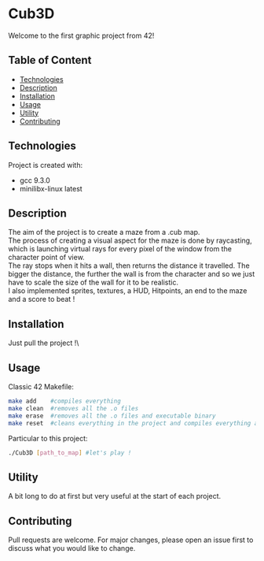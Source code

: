 # Cub3D
Welcome to the first graphic project from 42!

## Table of Content

* [Technologies](#technologies)
* [Description](#description)
* [Installation](#installation)
* [Usage](#usage)
* [Utility](#utility)
* [Contributing](#contributing)

## Technologies

Project is created with:
* gcc 9.3.0
* minilibx-linux latest

## Description

The aim of the project is to create a maze from a .cub map.\
The process of creating a visual aspect for the maze is done by raycasting, which is launching virtual rays for every pixel of the window from the character point of view.\
The ray stops when it hits a wall, then returns the distance it travelled.
The bigger the distance, the further the wall is from the character and so we just have to scale the size of the wall for it to be realistic.\
I also implemented sprites, textures, a HUD, Hitpoints, an end to the maze and a score to beat !

## Installation

Just pull the project !\

## Usage

Classic 42 Makefile:
````sh
make add	#compiles everything
make clean	#removes all the .o files
make erase	#removes all the .o files and executable binary
make reset	#cleans everything in the project and compiles everything again
````

Particular to this project:
````sh
./Cub3D [path_to_map] #let's play !
````

## Utility

A bit long to do at first but very useful at the start of each project.

## Contributing

Pull requests are welcome. For major changes, please open an issue first to discuss what you would like to change.
